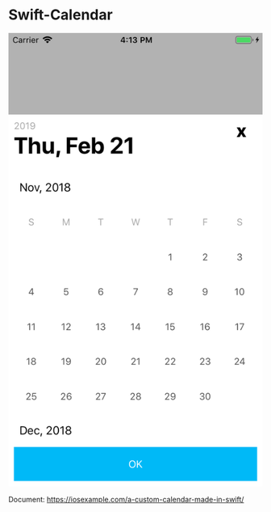 # Swift-Calendar

![](https://raw.githubusercontent.com/samirpdl/Swift-Calendar/master/demo.png)

Document: https://iosexample.com/a-custom-calendar-made-in-swift/
